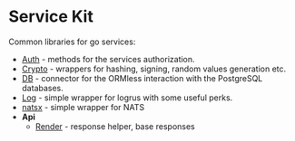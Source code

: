 # Service Kit

Common libraries for go services:

- [Auth](./auth/README.md) - methods for the services authorization.
- [Crypto](./crypto/README.md) - wrappers for hashing, signing, random values generation etc.
- [DB](./db/README.md) - connector for the ORMless interaction with the PostgreSQL databases. 
- [Log](./log/README.md) - simple wrapper for logrus with some useful perks.
- [natsx](./natsx/README.md) - simple wrapper for NATS
- **Api**
    - [Render](./api/render/README.md) - response helper, base responses

